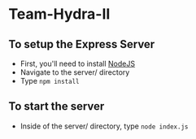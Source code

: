 # Team-Hydra-II

## To setup the Express Server

- First, you'll need to install [NodeJS](https://nodejs.org/en/)
- Navigate to the server/ directory
- Type `npm install`

## To start the server

- Inside of the server/ directory, type `node index.js`
